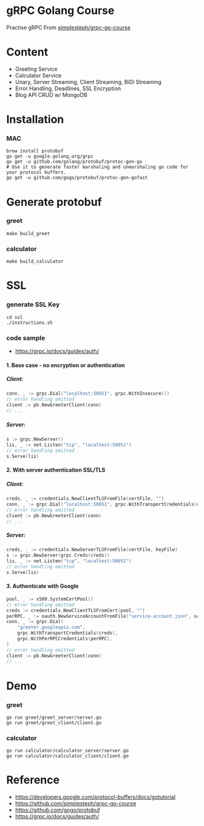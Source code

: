 # gRPC Golang Course

Practise gRPC From [simplesteph/grpc-go-course](https://github.com/simplesteph/grpc-go-course)

# Content

- Greeting Service
- Calculator Service
- Unary, Server Streaming, Client Streaming, BiDi Streaming
- Error Handling, Deadlines, SSL Encryption
- Blog API CRUD w/ MongoDB

# Installation

### MAC
``` shell
brew install protobuf
go get -u google.golang.org/grpc
go get -u github.com/golang/protobuf/protoc-gen-go
# Use it to generate faster marshaling and unmarshaling go code for your protocol buffers.
go get -u github.com/gogo/protobuf/protoc-gen-gofast
```

# Generate protobuf
### greet
``` shell
make build_greet
```

### calculator
``` shell
make build_calculator
```

# SSL
### generate SSL Key
``` shell
cd ssl
./instructions.sh  
```

### code sample
* https://grpc.io/docs/guides/auth/
#### 1. Base case - no encryption or authentication
##### Client:
```go
conn, _ := grpc.Dial("localhost:50051", grpc.WithInsecure())
// error handling omitted
client := pb.NewGreeterClient(conn)
// ...
```

##### Server:
``` go
s := grpc.NewServer()
lis, _ := net.Listen("tcp", "localhost:50051")
// error handling omitted
s.Serve(lis)
```

#### 2. With server authentication SSL/TLS
##### Client:
``` go
creds, _ := credentials.NewClientTLSFromFile(certFile, "")
conn, _ := grpc.Dial("localhost:50051", grpc.WithTransportCredentials(creds))
// error handling omitted
client := pb.NewGreeterClient(conn)
// ...
```

##### Server:
``` go
creds, _ := credentials.NewServerTLSFromFile(certFile, keyFile)
s := grpc.NewServer(grpc.Creds(creds))
lis, _ := net.Listen("tcp", "localhost:50051")
// error handling omitted
s.Serve(lis)
```

#### 3. Authenticate with Google
``` go
pool, _ := x509.SystemCertPool()
// error handling omitted
creds := credentials.NewClientTLSFromCert(pool, "")
perRPC, _ := oauth.NewServiceAccountFromFile("service-account.json", scope)
conn, _ := grpc.Dial(
    "greeter.googleapis.com",
    grpc.WithTransportCredentials(creds),
    grpc.WithPerRPCCredentials(perRPC),
)
// error handling omitted
client := pb.NewGreeterClient(conn)
// ...
```

# Demo
### greet
```shell
go run greet/greet_server/server.go
go run greet/greet_client/client.go
```

### calculator
```shell
go run calculator/calculator_server/server.go
go run calculator/calculator_client/client.go
```

# Reference
* https://developers.google.com/protocol-buffers/docs/gotutorial
* https://github.com/simplesteph/grpc-go-course
* https://github.com/gogo/protobuf
* https://grpc.io/docs/guides/auth/

